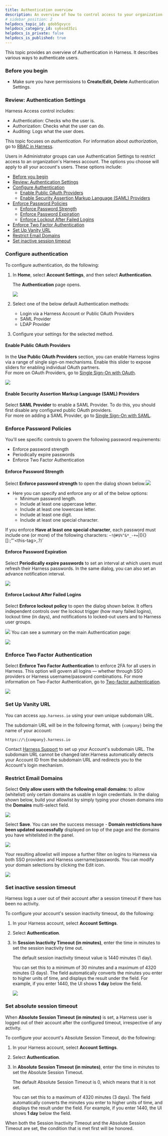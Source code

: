 ```yaml
---
title: Authentication overview
description: An overview of how to control access to your organization's Harness account by SSO (single sign-on) provider, email domain, 2FA (two-factor authentication), and password policies (strength, expiration, and lockout).
# sidebar_position: 2
helpdocs_topic_id: gdob5gvyco
helpdocs_category_id: sy6sod35zi
helpdocs_is_private: false
helpdocs_is_published: true
---
```


This topic provides an overview of Authentication in Harness. It describes various ways to authenticate users.

### Before you begin

- Make sure you have permissions to **Create/Edit, Delete** Authentication Settings.

### Review: Authentication Settings

Harness Access control includes:

- Authentication: Checks who the user is.
- Authorization: Checks what the user can do.
- Auditing: Logs what the user does.

This topic focuses on _authentication_. For information about _authorization_, go to [RBAC in Harness](/docs/platform/role-based-access-control/rbac-in-harness).

Users in Administrator groups can use Authentication Settings to restrict access to an organization's Harness account. The options you choose will apply to all your account's users. These options include:

- [Before you begin](#before-you-begin)
- [Review: Authentication Settings](#review-authentication-settings)
- [Configure Authentication](#configure-authentication)
  - [Enable Public OAuth Providers](#enable-public-oauth-providers)
  - [Enable Security Assertion Markup Language (SAML) Providers](#enable-security-assertion-markup-language-saml-providers)
- [Enforce Password Policies](#enforce-password-policies)
  - [Enforce Password Strength](#enforce-password-strength)
  - [Enforce Password Expiration](#enforce-password-expiration)
  - [Enforce Lockout After Failed Logins](#enforce-lockout-after-failed-logins)
- [Enforce Two Factor Authentication](#enforce-two-factor-authentication)
- [Set Up Vanity URL](#set-up-vanity-url)
- [Restrict Email Domains](#restrict-email-domains)
- [Set inactive session timeout](#set-inactive-session-timeout)

### Configure authentication

To configure authentication, do the following:

1. In **Home**, select **Account Settings**, and then select **Authentication**.

   The **Authentication** page opens.

   ![](./static/authentication-overview-41.png)

2. Select one of the below default Authentication methods:

   - Login via a Harness Account or Public OAuth Providers
   - SAML Provider
   - LDAP Provider

3. Configure your settings for the selected method.

#### Enable Public OAuth Providers

In the **Use Public OAuth Providers** section, you can enable Harness logins via a range of single sign-on mechanisms. Enable this slider to expose sliders for enabling individual OAuth partners.  
For more on OAuth Providers, go to [Single Sign-On with OAuth](../authentication/single-sign-on-sso-with-oauth.md).

![](./static/authentication-overview-42.png)

#### Enable Security Assertion Markup Language (SAML) Providers

Select **SAML Provider** to enable a SAML Provider. To do this, you should first disable any configured public OAuth providers.  
For more on adding a SAML Provider, go to [Single Sign-On with SAML](../authentication/single-sign-on-saml.md).

### Enforce Password Policies

You'll see specific controls to govern the following password requirements:

- Enforce password strength
- Periodically expire passwords
- Enforce Two Factor Authentication

#### Enforce Password Strength

Select **Enforce password strength** to open the dialog shown below.![](./static/authentication-overview-43.png)

- Here you can specify and enforce any or all of the below options:
  - Minimum password length.
  - Include at least one uppercase letter.
  - Include at least one lowercase letter.
  - Include at least one digit.
  - Include at least one special character.

If you enforce **Have at least one special character**, each password must include one (or more) of the following characters: `~!@#$%^&*_-+=`|\()\{}[]:;"'&lt;this-tag&gt;,.?/`

#### Enforce Password Expiration

Select **Periodically expire passwords** to set an interval at which users must refresh their Harness passwords. In the same dialog, you can also set an advance notification interval.

![](./static/authentication-overview-44.png)

#### Enforce Lockout After Failed Logins

Select **Enforce lockout policy** to open the dialog shown below. It offers independent controls over the lockout trigger (how many failed logins), lockout time (in days), and notifications to locked-out users and to Harness user groups.

![](./static/authentication-overview-45.png)
You can see a summary on the main Authentication page:

![](./static/authentication-overview-46.png)

### Enforce Two Factor Authentication

Select **Enforce Two Factor Authentication** to enforce 2FA for all users in Harness. This option will govern all logins — whether through SSO providers or Harness username/password combinations. For more information on Two-Factor Authentication, go to [Two-factor authentication](../authentication/two-factor-authentication.md).

![](./static/authentication-overview-47.png)

### Set Up Vanity URL

You can access `app.harness.io` using your own unique subdomain URL.

The subdomain URL will be in the following format, with `{company}` being the name of your account:

`https://\{company}.harness.io`

Contact [Harness Support](mailto:support@harness.io) to set up your Account's subdomain URL. The subdomain URL cannot be changed later.Harness automatically detects your Account ID from the subdomain URL and redirects you to the Account's login mechanism.

### Restrict Email Domains

Select **Only allow users with the following email domains:** to allow (whitelist) only certain domains as usable in login credentials. In the dialog shown below, build your allowlist by simply typing your chosen domains into the **Domains** multi-select field.

![](./static/authentication-overview-48.png)

Select **Save**. You can see the success message - **Domain restrictions have been updated successfully** displayed on top of the page and the domains you have whitelisted in the panel.

![](./static/authentication-overview-49.png)

Your resulting allowlist will impose a further filter on logins to Harness via both SSO providers and Harness username/passwords. You can modify your domain selections by clicking the Edit icon.

![](./static/authentication-overview-50.png)

### Set inactive session timeout

Harness logs a user out of their account after a session timeout if there has been no activity.

To configure your account's session inactivity timeout, do the following:

1. In your Harness account, select **Account Settings**.

2. Select **Authentication**.

3. In **Session Inactivity Timeout (in minutes)**, enter the time in minutes to set the session inactivity time out.

   The default session inactivity timeout value is 1440 minutes (1 day).

   You can set this to a minimum of 30 minutes and a maximum of 4320 minutes (3 days). The field automatically converts the minutes you enter to higher units of time, and displays the result under the field. For example, if you enter 1440, the UI shows **1 day** below the field.

   ![](./static/SessionTimeout.png)


### Set absolute session timeout

When **Absolute Session Timeout  (in minutes)** is set, a Harness user is logged out of their account after the configured timeout, irrespective of any activity.

To configure your account's Absolute Session Timeout, do the following:

1. In your Harness account, select **Account Settings**.

2. Select **Authentication**.

3. In **Absolute Session Timeout (in minutes)**, enter the time in minutes to set the Absolute Session Timeout.

   The default Absolute Session Timeout is 0, which means that it is not set.

   You can set this to a maximum of 4320 minutes (3 days). The field automatically converts the minutes you enter to higher units of time, and displays the result under the field. For example, if you enter 1440, the UI shows **1 day** below the field.

When both the Session Inactivity Timeout and the Absolute Session Timeout are set, the condition that is met first will be honored.
